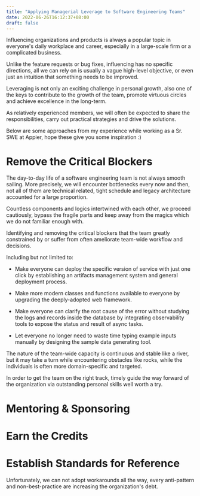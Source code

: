```yaml
---
title: "Applying Managerial Leverage to Software Engineering Teams"
date: 2022-06-26T16:12:37+08:00
draft: false
---
```


Influencing organizations and products is always a popular topic in everyone's daily workplace and career, especially in a large-scale firm or a complicated business.

Unlike the feature requests or bug fixes, influencing has no specific directions, all we can rely on is usually a vague high-level objective, or even just an intuition that something needs to be improved.

Leveraging is not only an exciting challenge in personal growth, also one of the keys to contribute to the growth of the team, promote virtuous circles and achieve excellence in the long-term.

As relatively experienced members, we will often be expected to share the responsibilities, carry out practical strategies and drive the solutions.

Below are some approaches from my experience while working as a Sr. SWE at Appier, hope these give you some inspiration :)


# Remove the Critical Blockers

The day-to-day life of a software engineering team is not always smooth sailing. More precisely, we will encounter bottlenecks every now and then, not all of them are technical related, tight schedule and legacy architecture accounted for a large proportion.

Countless components and logics intertwined with each other, we proceed cautiously, bypass the fragile parts and keep away from the magics which we do not familiar enough with.

Identifying and removing the critical blockers that the team greatly constrained by or suffer from often ameliorate team-wide workflow and decisions.

Including but not limited to:

- Make everyone can deploy the specific version of service with just one click by establishing an artifacts management system and general deployment process.

- Make more modern classes and functions available to everyone by upgrading the deeply-adopted web framework.

- Make everyone can clarify the root cause of the error without studying the logs and records inside the database by integrating observability tools to expose the status and result of async tasks.

- Let everyone no longer need to waste time typing example inputs manually by designing the sample data generating tool.

The nature of the team-wide capacity is continuous and stable like a river, but it may take a turn while encountering obstacles like rocks, while the individuals is often more domain-specific and targeted.

In order to get the team on the right track, timely guide the way forward of the organization via outstanding personal skills well worth a try.


# Mentoring & Sponsoring

# Earn the Credits

# Establish Standards for Reference

Unfortunately, we can not adopt workarounds all the way, every anti-pattern and non-best-practice are increasing the organization's debt.
